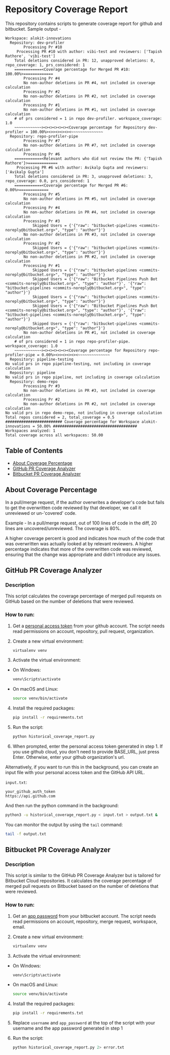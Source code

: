 # Repository Coverage Report

This repository contains scripts to generate coverage report for github and bitbucket. Sample output -
```
Workspace: alokit-innovations
  Repository: dev-profiler
        Processing Pr #10
     Processing PR #10 with author: vibi-test and reviewers: ['Tapish Rathore', 'vibi-test']
    Total deletions considered in PR: 12, unapproved deletions: 0, repo_coverage: 1, prs_considered: 1
    ============<Coverage percentage for Merged PR #10: 100.00%>=============
        Processing Pr #4
        No non-author deletions in PR #4, not included in coverage calculation
        Processing Pr #2
        No non-author deletions in PR #2, not included in coverage calculation
        Processing Pr #1
        No non-author deletions in PR #1, not included in coverage calculation
    # of prs considered = 1 in repo dev-profiler. workspace_coverage: 1.0
    ~~~~~~~~~~~~><><><><><><Coverage percentage for Repository dev-profiler = 100.00%><>><><><><~~~~~~~~~~~~~~
  Repository: repo-profiler-pipe
        Processing Pr #7
        No non-author deletions in PR #7, not included in coverage calculation
        Processing Pr #6
    ============<Relevant authors who did not review the PR: {'Tapish Rathore'}>=============
     Processing PR #6 with author: Avikalp Gupta and reviewers: ['Avikalp Gupta']
    Total deletions considered in PR: 3, unapproved deletions: 3, repo_coverage: 0.0, prs_considered: 1
    ============<Coverage percentage for Merged PR #6: 0.00%>=============
        Processing Pr #5
        No non-author deletions in PR #5, not included in coverage calculation
        Processing Pr #4
        No non-author deletions in PR #4, not included in coverage calculation
        Processing Pr #3
            Skipped Users = {'{"raw": "bitbucket-pipelines <commits-noreply@bitbucket.org>", "type": "author"}'}
        No non-author deletions in PR #3, not included in coverage calculation
        Processing Pr #2
            Skipped Users = {'{"raw": "bitbucket-pipelines <commits-noreply@bitbucket.org>", "type": "author"}'}
        No non-author deletions in PR #2, not included in coverage calculation
        Processing Pr #1
            Skipped Users = {'{"raw": "bitbucket-pipelines <commits-noreply@bitbucket.org>", "type": "author"}'}
            Skipped Users = {'{"raw": "Bitbucket Pipelines Push Bot <commits-noreply@bitbucket.org>", "type": "author"}', '{"raw": "bitbucket-pipelines <commits-noreply@bitbucket.org>", "type": "author"}'}
            Skipped Users = {'{"raw": "bitbucket-pipelines <commits-noreply@bitbucket.org>", "type": "author"}'}
            Skipped Users = {'{"raw": "Bitbucket Pipelines Push Bot <commits-noreply@bitbucket.org>", "type": "author"}', '{"raw": "bitbucket-pipelines <commits-noreply@bitbucket.org>", "type": "author"}'}
            Skipped Users = {'{"raw": "bitbucket-pipelines <commits-noreply@bitbucket.org>", "type": "author"}'}
        No non-author deletions in PR #1, not included in coverage calculation
    # of prs considered = 1 in repo repo-profiler-pipe. workspace_coverage: 1.0
    ~~~~~~~~~~~~><><><><><><Coverage percentage for Repository repo-profiler-pipe = 0.00%><>><><><><~~~~~~~~~~~~~~
  Repository: pipeline-testing
No valid prs in repo pipeline-testing, not including in coverage calculation
  Repository: pipeline
No valid prs in repo pipeline, not including in coverage calculation
  Repository: demo-repo
        Processing Pr #3
        No non-author deletions in PR #3, not included in coverage calculation
        Processing Pr #2
        No non-author deletions in PR #2, not included in coverage calculation
No valid prs in repo demo-repo, not including in coverage calculation
Total repos considered = 2, total_coverage = 0.5
######################### Coverage percentage for Workspace alokit-innovations = 50.00% #####################################
Workspaces analyzed: 1
Total coverage across all workspaces: 50.00
```

## Table of Contents

- [About Coverage Percentage](#about-coverage-percentage)
- [GitHub PR Coverage Analyzer](#github-pr-coverage-analyzer)
- [Bitbucket PR Coverage Analyzer](#bitbucket-pr-coverage-analyzer)

## About Coverage Percentage

In a pull/merge request, if the author overwrites a developer's code but fails to get the overwritten code reviewed by that developer, we call it unreviewed or un-'covered' code.

Example - In a pull/merge request, out of 100 lines of code in the diff, 20 lines are uncovered/unreviewed. The coverage is 80%.

A higher coverage percent is good and indicates how much of the code that was overwritten was actually looked at by relevant reviewers. A higher percentage indicates that more of the overwritten code was reviewed, ensuring that the change was appropriate and didn't introduce any issues.

## GitHub PR Coverage Analyzer

### Description

This script calculates the coverage percentage of merged pull requests on GitHub based on the number of deletions that were reviewed.

### How to run:

1. Get a [personal access token](https://docs.github.com/en/authentication/keeping-your-account-and-data-secure/managing-your-personal-access-tokens#creating-a-fine-grained-personal-access-token) from your github account. The script needs read permissions on account, repository, pull request, organization.

2. Create a new virtual environment:
    ```bash
    virtualenv venv
    ```

3. Activate the virtual environment:
- On Windows:
  ```bash
  venv\Scripts\activate
  ```
- On macOS and Linux:
  ```bash
  source venv/bin/activate
  ```

4. Install the required packages:
    ```bash
    pip install -r requirements.txt
    ```

5. Run the script:
    ```bash
    python historical_coverage_report.py
    ```

6. When prompted, enter the personal access token generated in step 1. If you use github cloud, you don't need to provide BASE_URL, just press Enter. Otherwise, enter your github organization's url.

Alternatively, if you want to run this in the background, you can create an input file with your personal access token and the GitHub API URL.

`input.txt`:
```
your_github_auth_token
https://api.github.com
```
And then run the python command in the background:
```bash
python3 -u historical_coverage_report.py < input.txt > output.txt &
```

You can monitor the output by using the `tail` command:
```bash
tail -f output.txt
```

## Bitbucket PR Coverage Analyzer

### Description

This script is similar to the GitHub PR Coverage Analyzer but is tailored for Bitbucket Cloud repositories. It calculates the coverage percentage of merged pull requests on Bitbucket based on the number of deletions that were reviewed.

### How to run:

1. Get an [app password](https://support.atlassian.com/bitbucket-cloud/docs/create-an-app-password/) from your bitbucket account. The script needs read permissions on account, repository, merge request, workspace, email.

2. Create a new virtual environment:
    ```bash
    virtualenv venv
    ```

3. Activate the virtual environment:
- On Windows:
  ```bash
  venv\Scripts\activate
  ```
- On macOS and Linux:
  ```bash
  source venv/bin/activate
  ```

4. Install the required packages:
    ```bash
    pip install -r requirements.txt
    ```

5. Replace `username` and `app_password` at the top of the script with your username and the app password generated in step 1

6. Run the script:
    ```bash
    python historical_coverage_report.py 2> error.txt
    ```

